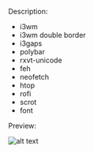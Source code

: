 Description:
* i3wm
* i3wm double border
* i3gaps
* polybar
* rxvt-unicode
* feh
* neofetch
* htop
* rofi
* scrot
* font

Preview:

![alt text](https://i.imgur.com/vjjJRkZg.png)

